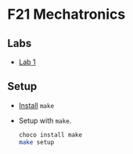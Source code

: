 # F21 Mechatronics

## Labs
* [Lab 1](./Lab1.py)

## Setup
* [Install](./wiki.md#make) `make`

* Setup with `make`.
    ```sh
    choco install make
    make setup
    ```